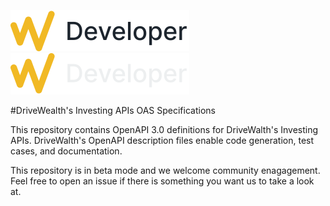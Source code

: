 ![DW Developer Logo](./static/dw-logo-dark.svg#gh-light-mode-only)
![DW Developer Logo](./static/dw-logo-light.svg#gh-dark-mode-only)

#DriveWealth's Investing APIs OAS Specifications

This repository contains OpenAPI 3.0 definitions for DriveWalth's Investing APIs. DriveWalth's OpenAPI description files enable code generation, test cases, and documentation.

This repository is in beta mode and we welcome community enagagement. Feel free to open an issue if there is something you want us to take a look at.